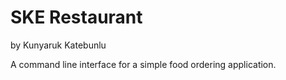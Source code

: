 # SKE Restaurant
 by Kunyaruk Katebunlu

 A command line interface for a simple food ordering application.
